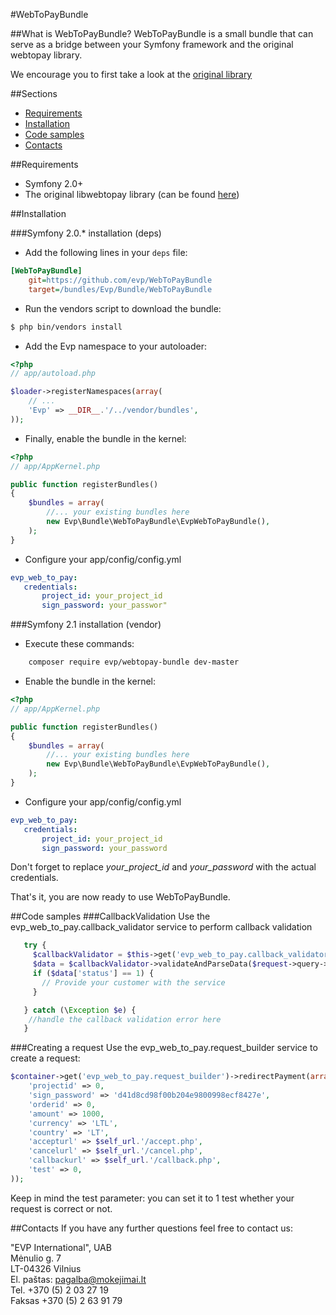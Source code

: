 #WebToPayBundle

##What is WebToPayBundle?
WebToPayBundle is a small bundle that can serve as a bridge between your Symfony framework and the original webtopay library.

We encourage you to first take a look at the [original library](https://bitbucket.org/webtopay/libwebtopay)


##Sections
* [Requirements](#requirements)
* [Installation](#installation)
* [Code samples](#code-samples)
* [Contacts](#contacts)

##Requirements
* Symfony 2.0+
* The original libwebtopay library (can be found [here](http://bitbucket.org/webtopay/libwebtopay/get/default.zip))

##Installation

###Symfony 2.0.* installation (deps)

* Add the following lines in your `deps` file:

``` ini
[WebToPayBundle]
    git=https://github.com/evp/WebToPayBundle
    target=/bundles/Evp/Bundle/WebToPayBundle
```

* Run the vendors script to download the bundle:

``` bash
$ php bin/vendors install
```

* Add the Evp namespace to your autoloader:

``` php
<?php
// app/autoload.php

$loader->registerNamespaces(array(
    // ...
    'Evp' => __DIR__.'/../vendor/bundles',
));
```

* Finally, enable the bundle in the kernel:

``` php
<?php
// app/AppKernel.php

public function registerBundles()
{
    $bundles = array(
        //... your existing bundles here
        new Evp\Bundle\WebToPayBundle\EvpWebToPayBundle(),
    );
}
```

* Configure your app/config/config.yml

``` yml
evp_web_to_pay:
   credentials:
       project_id: your_project_id
       sign_password: your_passwor"
```

###Symfony 2.1 installation (vendor)

* Execute these commands:

``` bash
    composer require evp/webtopay-bundle dev-master
```

* Enable the bundle in the kernel:

``` php
<?php
// app/AppKernel.php

public function registerBundles()
{
    $bundles = array(
        //... your existing bundles here
        new Evp\Bundle\WebToPayBundle\EvpWebToPayBundle(),
    );
}
```

* Configure your app/config/config.yml

``` yml
evp_web_to_pay:    
   credentials:    
       project_id: your_project_id    
       sign_password: your_password    
```

Don't forget to replace *your_project_id* and *your_password* with the actual credentials.    

That's it, you are now ready to use WebToPayBundle.

##Code samples
###CallbackValidation
Use the evp_web_to_pay.callback_validator service to perform callback validation

```php
   try {
     $callbackValidator = $this->get('evp_web_to_pay.callback_validator')->validateAndParseData($request->query->all());
     $data = $callbackValidator->validateAndParseData($request->query->all());
     if ($data['status'] == 1) {
       // Provide your customer with the service
     }

   } catch (\Exception $e) {
    //handle the callback validation error here
   }
```
###Creating a request
Use the evp_web_to_pay.request_builder service to create a request:

```php
$container->get('evp_web_to_pay.request_builder')->redirectPayment(array(
    'projectid' => 0,
    'sign_password' => 'd41d8cd98f00b204e9800998ecf8427e',
    'orderid' => 0,
    'amount' => 1000,
    'currency' => 'LTL',
    'country' => 'LT',
    'accepturl' => $self_url.'/accept.php',
    'cancelurl' => $self_url.'/cancel.php',
    'callbackurl' => $self_url.'/callback.php',
    'test' => 0,
));
```

Keep in mind the test parameter: you can set it to 1 test whether your request is correct or not.

##Contacts
If you have any further questions feel free to contact us:

"EVP International", UAB    
Mėnulio g. 7    
LT-04326 Vilnius    
El. paštas: pagalba@mokejimai.lt    
Tel. +370 (5) 2 03 27 19    
Faksas +370 (5) 2 63 91 79    

